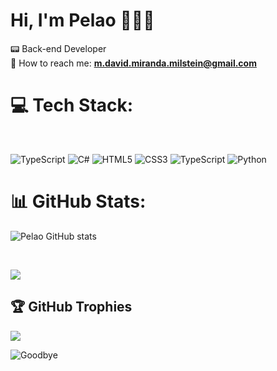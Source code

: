 
# Hi, I'm Pelao 👨🏻‍💻
📟 Back-end Developer <br/>
📧 How to reach me: **m.david.miranda.milstein@gmail.com**

# 💻 Tech Stack:
<br/>

![TypeScript](https://img.shields.io/badge/TypeScript-3178C6?style=flat&logo=typescript&logoColor=white)
![C#](https://img.shields.io/badge/C%23-800080?logo=c%23)
![HTML5](https://img.shields.io/badge/Html5-%23E34F26.svg?style=flat&logo=html5&logoColor=white)
![CSS3](https://img.shields.io/badge/css3-%231572B6.svg?logo=css3)
![TypeScript](https://img.shields.io/badge/Javascript-f7df1e?logo=javascript&logoColor=black)
![Python](https://img.shields.io/badge/Python-FFD43B?style=flat&logo=python&logoColor=blue)



# 📊 GitHub Stats:
![Pelao GitHub stats](https://github-readme-stats.vercel.app/api?username=red3blue&show_icons=true&theme=algolia)

<br>

![](https://github-readme-stats.vercel.app/api/top-langs/?username=red3blue&theme=algolia&hide_border=false&include_all_commits=true&count_private=true&layout=compact)

## 🏆 GitHub Trophies
![](https://github-profile-trophy.vercel.app/?username=red3blue&theme=algolia&no-frame=true&no-bg=true&margin-w=4)

![Goodbye](https://github.com/images/mona-whisper.gif)
